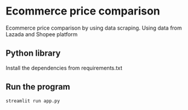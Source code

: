 # Ecommerce price comparison

Ecommerce price comparison by using data scraping.
Using data from Lazada and Shopee platform


## Python library
Install the dependencies from requirements.txt

## Run the program
```sh
streamlit run app.py
```
